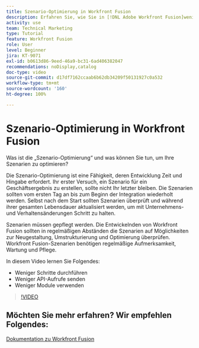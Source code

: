 ```yaml
---
title: Szenario-Optimierung in Workfront Fusion
description: Erfahren Sie, wie Sie in [!DNL Adobe Workfront Fusion]weniger Schritte durchführen, weniger API-Aufrufe senden und weniger Module verwenden können.
activity: use
team: Technical Marketing
type: Tutorial
feature: Workfront Fusion
role: User
level: Beginner
jira: KT-9071
exl-id: b0613d86-9eed-46a9-bc31-6ad406382047
recommendations: noDisplay,catalog
doc-type: video
source-git-commit: d17df7162ccaab6b62db34209f50131927c0a532
workflow-type: tm+mt
source-wordcount: '160'
ht-degree: 100%

---
```


# Szenario-Optimierung in Workfront Fusion

Was ist die „Szenario-Optimierung“ und was können Sie tun, um Ihre Szenarien zu optimieren?

Die Szenario-Optimierung ist eine Fähigkeit, deren Entwicklung Zeit und Hingabe erfordert. Ihr erster Versuch, ein Szenario für ein Geschäftsergebnis zu erstellen, sollte nicht Ihr letzter bleiben. Die Szenarien sollten vom ersten Tag an bis zum Beginn der Integration wiederholt werden. Selbst nach dem Start sollten Szenarien überprüft und während ihrer gesamten Lebensdauer aktualisiert werden, um mit Unternehmens- und Verhaltensänderungen Schritt zu halten.

Szenarien müssen gepflegt werden. Die Entwickelnden von Workfront Fusion sollten in regelmäßigen Abständen die Szenarien auf Möglichkeiten zur Neugestaltung, Umstrukturierung und Optimierung überprüfen. Workfront Fusion-Szenarien benötigen regelmäßige Aufmerksamkeit, Wartung und Pflege.

In diesem Video lernen Sie Folgendes:

* Weniger Schritte durchführen
* Weniger API-Aufrufe senden
* Weniger Module verwenden

>[!VIDEO](https://video.tv.adobe.com/v/335313/?quality=12&learn=on&enablevpops)

## Möchten Sie mehr erfahren? Wir empfehlen Folgendes:

[Dokumentation zu Workfront Fusion](https://experienceleague.adobe.com/docs/workfront/using/adobe-workfront-fusion/workfront-fusion-2.html?lang=de)
